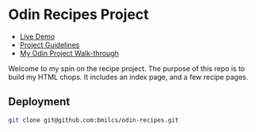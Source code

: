 # Odin Recipes Project

* [Live Demo](https://bmilcs.github.io/odin-recipes/)
* [Project Guidelines](https://www.theodinproject.com/lessons/foundations-recipes)
* [My Odin Project Walk-through](https://github.com/bmilcs/op)
  
Welcome to my spin on the recipe project. The purpose of this repo is to build my HTML chops. It includes an index page, and a few recipe pages. 

## Deployment

``` sh
git clone git@github.com:bmilcs/odin-recipes.git
```



